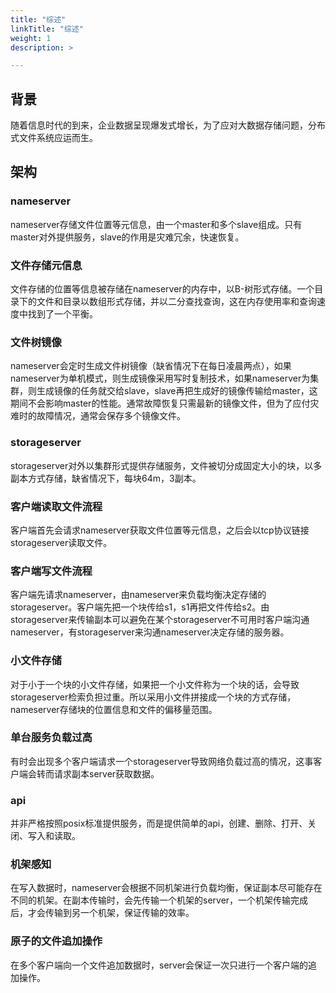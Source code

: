 ```yaml
---
title: "综述"
linkTitle: "综述"
weight: 1
description: >

---
```

## 背景
随着信息时代的到来，企业数据呈现爆发式增长，为了应对大数据存储问题，分布式文件系统应运而生。

## 架构

### nameserver

nameserver存储文件位置等元信息，由一个master和多个slave组成。只有master对外提供服务，slave的作用是灾难冗余，快速恢复。

### 文件存储元信息

文件存储的位置等信息被存储在nameserver的内存中，以B-树形式存储。一个目录下的文件和目录以数组形式存储，并以二分查找查询，这在内存使用率和查询速度中找到了一个平衡。

### 文件树镜像

nameserver会定时生成文件树镜像（缺省情况下在每日凌晨两点），如果nameserver为单机模式，则生成镜像采用写时复制技术，如果nameserver为集群，则生成镜像的任务就交给slave，slave再把生成好的镜像传输给master，这期间不会影响master的性能。通常故障恢复只需最新的镜像文件，但为了应付灾难时的故障情况，通常会保存多个镜像文件。

### storageserver

storageserver对外以集群形式提供存储服务，文件被切分成固定大小的块，以多副本方式存储，缺省情况下，每块64m，3副本。

### 客户端读取文件流程

客户端首先会请求nameserver获取文件位置等元信息，之后会以tcp协议链接storageserver读取文件。

### 客户端写文件流程

客户端先请求nameserver，由nameserver来负载均衡决定存储的storageserver。客户端先把一个块传给s1，s1再把文件传给s2。由storageserver来传输副本可以避免在某个storageserver不可用时客户端沟通nameserver，有storageserver来沟通nameserver决定存储的服务器。

### 小文件存储

对于小于一个块的小文件存储，如果把一个小文件称为一个块的话，会导致storageserver检索负担过重。所以采用小文件拼接成一个块的方式存储，nameserver存储块的位置信息和文件的偏移量范围。

### 单台服务负载过高

有时会出现多个客户端请求一个storageserver导致网络负载过高的情况，这事客户端会转而请求副本server获取数据。

### api

并非严格按照posix标准提供服务，而是提供简单的api，创建、删除、打开、关闭、写入和读取。

### 机架感知

在写入数据时，nameserver会根据不同机架进行负载均衡，保证副本尽可能存在不同的机架。在副本传输时，会先传输一个机架的server，一个机架传输完成后，才会传输到另一个机架，保证传输的效率。

### 原子的文件追加操作

在多个客户端向一个文件追加数据时，server会保证一次只进行一个客户端的追加操作。
